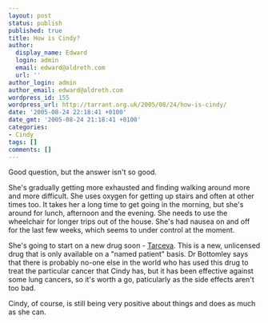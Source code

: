 ```yaml
---
layout: post
status: publish
published: true
title: How is Cindy?
author:
  display_name: Edward
  login: admin
  email: edward@aldreth.com
  url: ''
author_login: admin
author_email: edward@aldreth.com
wordpress_id: 155
wordpress_url: http://tarrant.org.uk/2005/08/24/how-is-cindy/
date: '2005-08-24 22:18:41 +0100'
date_gmt: '2005-08-24 21:18:41 +0100'
categories:
- Cindy
tags: []
comments: []
---
```

<p>Good question, but the answer isn't so good.</p>
<p>She's gradually getting more exhausted and finding walking around more and more difficult.  She uses oxygen for getting up stairs and often at other times too.  It takes her a long time to get going in the morning, but she's around for lunch, afternoon and the evening.  She needs to use the wheelchair for longer trips out of the house.  She's had nausea on and off for the last few weeks, which seems to under control at the moment.</p>
<p>She's going to start on a new drug soon - <a href="http://www.cancerbacup.org.uk/Treatments/Biologicaltherapies/Cancergrowthinhibitors/Erlotinib">Tarceva</a>.  This is a new, unlicensed drug that is only available on a "named patient" basis.  Dr Bottomley says that there is probably no-one else in the world who has used this drug to treat the particular cancer that Cindy has, but it has been effective against some lung cancers, so it's worth a go, paticularly as the side effects aren't too bad.</p>
<p>Cindy, of course, is still being very positive about things and does as much as she can.</p>
